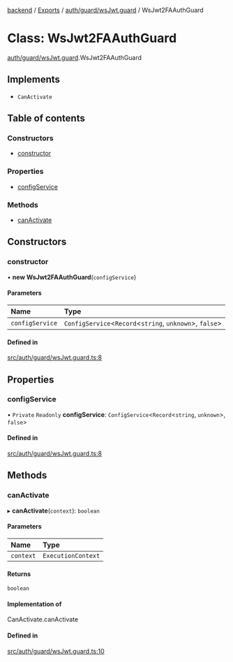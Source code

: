 [backend](../README.md) / [Exports](../modules.md) / [auth/guard/wsJwt.guard](../modules/auth_guard_wsJwt_guard.md) / WsJwt2FAAuthGuard

# Class: WsJwt2FAAuthGuard

[auth/guard/wsJwt.guard](../modules/auth_guard_wsJwt_guard.md).WsJwt2FAAuthGuard

## Implements

- `CanActivate`

## Table of contents

### Constructors

- [constructor](auth_guard_wsJwt_guard.WsJwt2FAAuthGuard.md#constructor)

### Properties

- [configService](auth_guard_wsJwt_guard.WsJwt2FAAuthGuard.md#configservice)

### Methods

- [canActivate](auth_guard_wsJwt_guard.WsJwt2FAAuthGuard.md#canactivate)

## Constructors

### constructor

• **new WsJwt2FAAuthGuard**(`configService`)

#### Parameters

| Name | Type |
| :------ | :------ |
| `configService` | `ConfigService`<`Record`<`string`, `unknown`\>, ``false``\> |

#### Defined in

[src/auth/guard/wsJwt.guard.ts:8](https://github.com/GQDeltex/ft_transcendence/blob/main/backend/src/auth/guard/wsJwt.guard.ts#L8)

## Properties

### configService

• `Private` `Readonly` **configService**: `ConfigService`<`Record`<`string`, `unknown`\>, ``false``\>

#### Defined in

[src/auth/guard/wsJwt.guard.ts:8](https://github.com/GQDeltex/ft_transcendence/blob/main/backend/src/auth/guard/wsJwt.guard.ts#L8)

## Methods

### canActivate

▸ **canActivate**(`context`): `boolean`

#### Parameters

| Name | Type |
| :------ | :------ |
| `context` | `ExecutionContext` |

#### Returns

`boolean`

#### Implementation of

CanActivate.canActivate

#### Defined in

[src/auth/guard/wsJwt.guard.ts:10](https://github.com/GQDeltex/ft_transcendence/blob/main/backend/src/auth/guard/wsJwt.guard.ts#L10)
